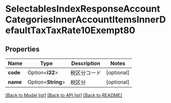 # SelectablesIndexResponseAccountCategoriesInnerAccountItemsInnerDefaultTaxTaxRate10Exempt80

## Properties

Name | Type | Description | Notes
------------ | ------------- | ------------- | -------------
**code** | Option<**i32**> | 税区分コード | [optional]
**name** | Option<**String**> | 税区分 | [optional]

[[Back to Model list]](../README.md#documentation-for-models) [[Back to API list]](../README.md#documentation-for-api-endpoints) [[Back to README]](../README.md)



